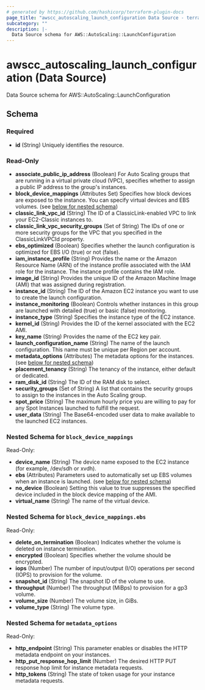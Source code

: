 ```yaml
---
# generated by https://github.com/hashicorp/terraform-plugin-docs
page_title: "awscc_autoscaling_launch_configuration Data Source - terraform-provider-awscc"
subcategory: ""
description: |-
  Data Source schema for AWS::AutoScaling::LaunchConfiguration
---
```


# awscc_autoscaling_launch_configuration (Data Source)

Data Source schema for AWS::AutoScaling::LaunchConfiguration



<!-- schema generated by tfplugindocs -->
## Schema

### Required

- **id** (String) Uniquely identifies the resource.

### Read-Only

- **associate_public_ip_address** (Boolean) For Auto Scaling groups that are running in a virtual private cloud (VPC), specifies whether to assign a public IP address to the group's instances.
- **block_device_mappings** (Attributes Set) Specifies how block devices are exposed to the instance. You can specify virtual devices and EBS volumes. (see [below for nested schema](#nestedatt--block_device_mappings))
- **classic_link_vpc_id** (String) The ID of a ClassicLink-enabled VPC to link your EC2-Classic instances to.
- **classic_link_vpc_security_groups** (Set of String) The IDs of one or more security groups for the VPC that you specified in the ClassicLinkVPCId property.
- **ebs_optimized** (Boolean) Specifies whether the launch configuration is optimized for EBS I/O (true) or not (false).
- **iam_instance_profile** (String) Provides the name or the Amazon Resource Name (ARN) of the instance profile associated with the IAM role for the instance. The instance profile contains the IAM role.
- **image_id** (String) Provides the unique ID of the Amazon Machine Image (AMI) that was assigned during registration.
- **instance_id** (String) The ID of the Amazon EC2 instance you want to use to create the launch configuration.
- **instance_monitoring** (Boolean) Controls whether instances in this group are launched with detailed (true) or basic (false) monitoring.
- **instance_type** (String) Specifies the instance type of the EC2 instance.
- **kernel_id** (String) Provides the ID of the kernel associated with the EC2 AMI.
- **key_name** (String) Provides the name of the EC2 key pair.
- **launch_configuration_name** (String) The name of the launch configuration. This name must be unique per Region per account.
- **metadata_options** (Attributes) The metadata options for the instances. (see [below for nested schema](#nestedatt--metadata_options))
- **placement_tenancy** (String) The tenancy of the instance, either default or dedicated.
- **ram_disk_id** (String) The ID of the RAM disk to select.
- **security_groups** (Set of String) A list that contains the security groups to assign to the instances in the Auto Scaling group.
- **spot_price** (String) The maximum hourly price you are willing to pay for any Spot Instances launched to fulfill the request.
- **user_data** (String) The Base64-encoded user data to make available to the launched EC2 instances.

<a id="nestedatt--block_device_mappings"></a>
### Nested Schema for `block_device_mappings`

Read-Only:

- **device_name** (String) The device name exposed to the EC2 instance (for example, /dev/sdh or xvdh).
- **ebs** (Attributes) Parameters used to automatically set up EBS volumes when an instance is launched. (see [below for nested schema](#nestedatt--block_device_mappings--ebs))
- **no_device** (Boolean) Setting this value to true suppresses the specified device included in the block device mapping of the AMI.
- **virtual_name** (String) The name of the virtual device.

<a id="nestedatt--block_device_mappings--ebs"></a>
### Nested Schema for `block_device_mappings.ebs`

Read-Only:

- **delete_on_termination** (Boolean) Indicates whether the volume is deleted on instance termination.
- **encrypted** (Boolean) Specifies whether the volume should be encrypted.
- **iops** (Number) The number of input/output (I/O) operations per second (IOPS) to provision for the volume.
- **snapshot_id** (String) The snapshot ID of the volume to use.
- **throughput** (Number) The throughput (MiBps) to provision for a gp3 volume.
- **volume_size** (Number) The volume size, in GiBs.
- **volume_type** (String) The volume type.



<a id="nestedatt--metadata_options"></a>
### Nested Schema for `metadata_options`

Read-Only:

- **http_endpoint** (String) This parameter enables or disables the HTTP metadata endpoint on your instances.
- **http_put_response_hop_limit** (Number) The desired HTTP PUT response hop limit for instance metadata requests.
- **http_tokens** (String) The state of token usage for your instance metadata requests.


